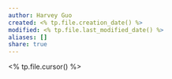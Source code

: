 ```yaml
---
author: Harvey Guo
created: <% tp.file.creation_date() %>
modified: <% tp.file.last_modified_date() %>
aliases: []
share: true
---
```

<% tp.file.cursor() %>
